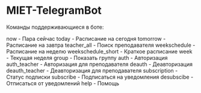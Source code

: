 # MIET-TelegramBot
Команды поддерживающиеся в боте:

now - Пара сейчас
today - Расписание на сегодня
tomorrow - Расписание на завтра
teacher_all - Поиск преподавателя
weekschedule - Расписание на неделю
weekschedule_short - Краткое расписание
week - Текущая неделя
group - Показать группу
auth - Авторизация
auth_teacher - Авторизация для преподавателя
deauth - Деавторизация
deauth_teacher - Деавторизация для преподавателя
subscription - Статус подписки
subscribe - Подписаться на уведомления
desubscibe - Отписаться от уведомлений
help - Помощь
